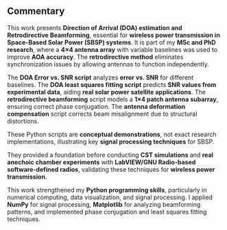 ## Commentary

This work presents **Direction of Arrival (DOA) estimation and Retrodirective Beamforming**, essential for **wireless power transmission in Space-Based Solar Power (SBSP) systems**. It is part of my **MSc and PhD research**, where a **4×4 antenna array** with variable baselines was used to improve **AOA accuracy**. The **retrodirective method** eliminates synchronization issues by allowing antennas to function independently.

The **DOA Error vs. SNR script** analyzes **error vs. SNR** for different baselines. The **DOA least squares fitting script** predicts **SNR values from experimental data**, aiding **real solar power satellite applications**. The **retrodirective beamforming** script models a **1×4 patch antenna subarray**, ensuring correct phase conjugation. The **antenna deformation compensation** script corrects beam misalignment due to structural distortions.

These Python scripts are **conceptual demonstrations**, not exact research implementations, illustrating key **signal processing techniques** for SBSP.

They provided a foundation before conducting **CST simulations** and **real anechoic chamber experiments** with **LabVIEW/GNU Radio-based software-defined radios**, validating these techniques for **wireless power transmission**.

This work strengthened my **Python programming skills**, particularly in numerical computing, data visualization, and signal processing. I applied **NumPy** for signal processing, **Matplotlib** for analyzing beamforming patterns, and implemented phase conjugation and least squares fitting techniques.


